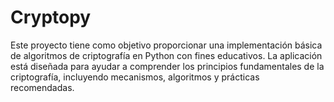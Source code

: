# Cryptopy

Este proyecto tiene como objetivo proporcionar una implementación básica de algoritmos de criptografía en Python con fines educativos. La aplicación está diseñada para ayudar a comprender los principios fundamentales de la criptografía, incluyendo mecanismos, algoritmos y prácticas recomendadas.
